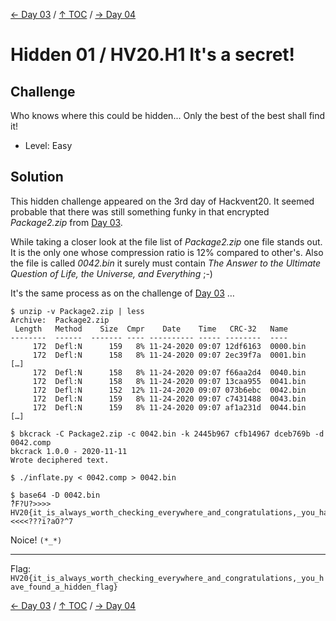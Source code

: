 [← Day 03](../day03/) / [↑ TOC](../README.md) / [→ Day 04](../day04/)


# Hidden 01 / HV20.H1 It's a secret!



## Challenge

<!-- ...10....:...20....:...30....:...40....:...50....:...60....:...70....:. -->
Who knows where this could be hidden... Only the best of the best shall find it!

* Level: Easy



## Solution

This hidden challenge appeared on the 3rd day of Hackvent20. It seemed probable
that there was still something funky in that encrypted _Package2.zip_ from 
[Day 03](../day03/).

While taking a closer look at the file list of _Package2.zip_ one file stands
out. It is the only one whose compression ratio is 12% compared to other's.
Also the file is called _0042.bin_ it surely must contain _The Answer to the
Ultimate Question of Life, the Universe, and Everything_ ;-)

It's the same process as on the challenge of [Day 03](../day03/) …

``` shell
$ unzip -v Package2.zip | less
Archive:  Package2.zip
 Length   Method    Size  Cmpr    Date    Time   CRC-32   Name
--------  ------  ------- ---- ---------- ----- --------  ----
     172  Defl:N      159   8% 11-24-2020 09:07 12df6163  0000.bin
     172  Defl:N      158   8% 11-24-2020 09:07 2ec39f7a  0001.bin
[…]
     172  Defl:N      158   8% 11-24-2020 09:07 f66aa2d4  0040.bin
     172  Defl:N      158   8% 11-24-2020 09:07 13caa955  0041.bin
     172  Defl:N      152  12% 11-24-2020 09:07 073b6ebc  0042.bin
     172  Defl:N      159   8% 11-24-2020 09:07 c7431488  0043.bin
     172  Defl:N      159   8% 11-24-2020 09:07 af1a231d  0044.bin
[…]

$ bkcrack -C Package2.zip -c 0042.bin -k 2445b967 cfb14967 dceb769b -d 0042.comp
bkcrack 1.0.0 - 2020-11-11
Wrote deciphered text.

$ ./inflate.py < 0042.comp > 0042.bin

$ base64 -D 0042.bin 
ُ?F?U?>>>>   HV20{it_is_always_worth_checking_everywhere_and_congratulations,_you_have_found_a_hidden_flag}   <<<<???i?aO?^7
```

Noice! `(*_*)`

--------------------------------------------------------------------------------

Flag: `HV20{it_is_always_worth_checking_everywhere_and_congratulations,_you_have_found_a_hidden_flag}`

[← Day 03](../day03/) / [↑ TOC](../README.md) / [→ Day 04](../day04/)
